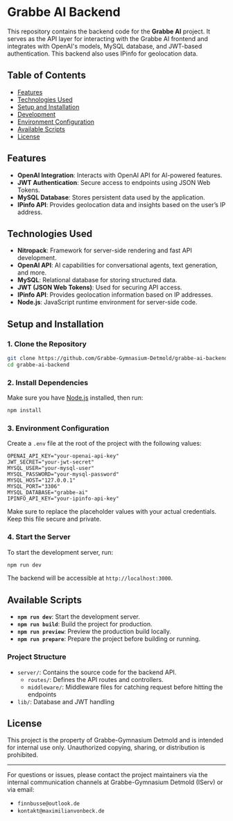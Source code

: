 # Grabbe AI Backend

This repository contains the backend code for the **Grabbe AI** project. It serves as the API layer for interacting with the Grabbe AI frontend and integrates with OpenAI's models, MySQL database, and JWT-based authentication. This backend also uses IPinfo for geolocation data.

## Table of Contents

- [Features](#features)
- [Technologies Used](#technologies-used)
- [Setup and Installation](#setup-and-installation)
- [Development](#development)
- [Environment Configuration](#environment-configuration)
- [Available Scripts](#available-scripts)
- [License](#license)

## Features

- **OpenAI Integration**: Interacts with OpenAI API for AI-powered features.
- **JWT Authentication**: Secure access to endpoints using JSON Web Tokens.
- **MySQL Database**: Stores persistent data used by the application.
- **IPinfo API**: Provides geolocation data and insights based on the user’s IP address.

## Technologies Used

- **Nitropack**: Framework for server-side rendering and fast API development.
- **OpenAI API**: AI capabilities for conversational agents, text generation, and more.
- **MySQL**: Relational database for storing structured data.
- **JWT (JSON Web Tokens)**: Used for securing API access.
- **IPinfo API**: Provides geolocation information based on IP addresses.
- **Node.js**: JavaScript runtime environment for server-side code.

## Setup and Installation

### 1. Clone the Repository

```bash
git clone https://github.com/Grabbe-Gymnasium-Detmold/grabbe-ai-backend.git
cd grabbe-ai-backend
```

### 2. Install Dependencies

Make sure you have [Node.js](https://nodejs.org/) installed, then run:

```bash
npm install
```

### 3. Environment Configuration

Create a `.env` file at the root of the project with the following values:

```plaintext
OPENAI_API_KEY="your-openai-api-key"
JWT_SECRET="your-jwt-secret"
MYSQL_USER="your-mysql-user"
MYSQL_PASSWORD="your-mysql-password"
MYSQL_HOST="127.0.0.1"
MYSQL_PORT="3306"
MYSQL_DATABASE="grabbe-ai"
IPINFO_API_KEY="your-ipinfo-api-key"
```

Make sure to replace the placeholder values with your actual credentials. Keep this file secure and private.

### 4. Start the Server

To start the development server, run:

```bash
npm run dev
```

The backend will be accessible at `http://localhost:3000`.

## Available Scripts

- **`npm run dev`**: Start the development server.
- **`npm run build`**: Build the project for production.
- **`npm run preview`**: Preview the production build locally.
- **`npm run prepare`**: Prepare the project before building or running.

### Project Structure

- `server/`: Contains the source code for the backend API.
    - `routes/`: Defines the API routes and controllers.
    - `middleware/`: Middleware files for catching request before hitting the endpoints
- `lib/`: Database and JWT handling

## License

This project is the property of Grabbe-Gymnasium Detmold and is intended for internal use only. Unauthorized copying, sharing, or distribution is prohibited.

---

For questions or issues, please contact the project maintainers via the internal communication channels at Grabbe-Gymnasium Detmold (IServ) or via email:
- `finnbusse@outlook.de`
- `kontakt@maximilianvonbeck.de`
